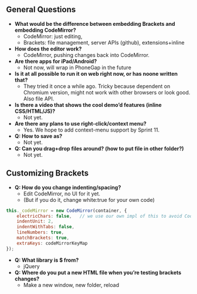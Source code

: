 ## General Questions
* **What would be the difference between embedding Brackets and embedding CodeMirror?**
    * CodeMirror: just editing,
    * Brackets: file management, server APIs (github), extensions+inline
* **How does the editor work?**
    * CodeMirror, pushing changes back into CodeMirror.
* **Are there apps for iPad/Android?**
    * Not now, will wrap in PhoneGap in the future
* **Is it at all possible to run it on web right now, or has noone written that?**
    * They tried it once a while ago. Tricky because dependent on Chromium version, might not work with other browsers or look good. Also file API.
* **Is there a video that shows the cool demo’d features (inline CSS/HTML/JS)?** 
    * Not yet.
* **Are there any plans to use right-click/context menu?**
    * Yes. We hope to add context-menu support by Sprint 11.
* **Q: How to save as?**
    * Not yet.
* **Q: Can you drag+drop files around? (how to put file in other folder?)**
    * Not yet.

## Customizing Brackets
* **Q: How do you change indenting/spacing?** 
    * Edit CodeMirror, no UI for it yet.
    * (But if you do it, change white:true for your own code)

```js
this._codeMirror = new CodeMirror(container, {
    electricChars: false,   // we use our own impl of this to avoid CodeMirror bugs; see _checkElectricChars()
    indentUnit: 2,
    indentWithTabs: false,
    lineNumbers: true,
    matchBrackets: true,
    extraKeys: codeMirrorKeyMap
});
```
* **Q: What library is $ from?**
    * jQuery
* **Q: Where do you put a new HTML file when you’re testing brackets changes?**
    * Make a new window, new folder, reload